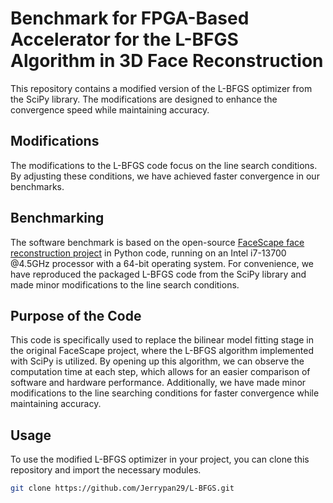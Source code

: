 # Benchmark for FPGA-Based Accelerator for the L-BFGS Algorithm in 3D Face Reconstruction

This repository contains a modified version of the L-BFGS optimizer from the SciPy library. The modifications are designed to enhance the convergence speed while maintaining accuracy.

## Modifications

The modifications to the L-BFGS code focus on the line search conditions. By adjusting these conditions, we have achieved faster convergence in our benchmarks.

## Benchmarking

The software benchmark is based on the open-source [FaceScape face reconstruction project](https://github.com/zhuhao-nju/facescape.git) in Python code, running on an Intel i7-13700 @4.5GHz processor with a 64-bit operating system. For convenience, we have reproduced the packaged L-BFGS code from the SciPy library and made minor modifications to the line search conditions.

## Purpose of the Code

This code is specifically used to replace the bilinear model fitting stage in the original FaceScape project, where the L-BFGS algorithm implemented with SciPy is utilized. By opening up this algorithm, we can observe the computation time at each step, which allows for an easier comparison of software and hardware performance. Additionally, we have made minor modifications to the line searching conditions for faster convergence while maintaining accuracy.

## Usage

To use the modified L-BFGS optimizer in your project, you can clone this repository and import the necessary modules.

```bash
git clone https://github.com/Jerrypan29/L-BFGS.git
